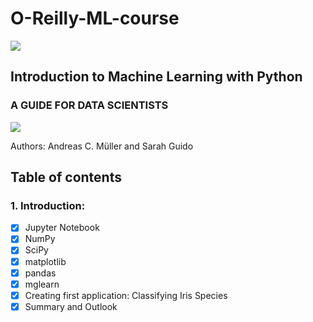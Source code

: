 # O-Reilly-ML-course
![](https://mms.businesswire.com/media/20220803005170/en/738790/23/O%27Reilly_Logo_August_2019.jpg)
## Introduction to Machine Learning with Python
### A GUIDE FOR DATA SCIENTISTS

![](https://images-na.ssl-images-amazon.com/images/I/51IXBmHSe1L._SX379_BO1,204,203,200_.jpg)

Authors: Andreas C. Müller and Sarah Guido

## Table of contents

### 1. Introduction:
  - [x] Jupyter Notebook
  - [x] NumPy
  - [x] SciPy
  - [x] matplotlib
  - [x] pandas
  - [x] mglearn
  - [x] Creating first application: Classifying Iris Species
  - [x] Summary and Outlook
